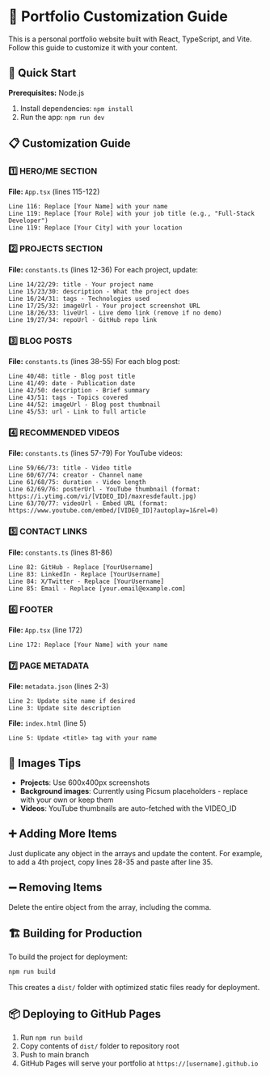 # 📝 Portfolio Customization Guide

This is a personal portfolio website built with React, TypeScript, and Vite. Follow this guide to customize it with your content.

## 🚀 Quick Start

**Prerequisites:** Node.js

1. Install dependencies:
   `npm install`
2. Run the app:
   `npm run dev`

## 📋 Customization Guide

### 1️⃣ HERO/ME SECTION
**File:** `App.tsx` (lines 115-122)
```
Line 116: Replace [Your Name] with your name
Line 119: Replace [Your Role] with your job title (e.g., "Full-Stack Developer")
Line 119: Replace [Your City] with your location
```

### 2️⃣ PROJECTS SECTION
**File:** `constants.ts` (lines 12-36)
For each project, update:
```
Line 14/22/29: title - Your project name
Line 15/23/30: description - What the project does
Line 16/24/31: tags - Technologies used
Line 17/25/32: imageUrl - Your project screenshot URL
Line 18/26/33: liveUrl - Live demo link (remove if no demo)
Line 19/27/34: repoUrl - GitHub repo link
```

### 3️⃣ BLOG POSTS
**File:** `constants.ts` (lines 38-55)
For each blog post:
```
Line 40/48: title - Blog post title
Line 41/49: date - Publication date
Line 42/50: description - Brief summary
Line 43/51: tags - Topics covered
Line 44/52: imageUrl - Blog post thumbnail
Line 45/53: url - Link to full article
```

### 4️⃣ RECOMMENDED VIDEOS
**File:** `constants.ts` (lines 57-79)
For YouTube videos:
```
Line 59/66/73: title - Video title
Line 60/67/74: creator - Channel name
Line 61/68/75: duration - Video length
Line 62/69/76: posterUrl - YouTube thumbnail (format: https://i.ytimg.com/vi/[VIDEO_ID]/maxresdefault.jpg)
Line 63/70/77: videoUrl - Embed URL (format: https://www.youtube.com/embed/[VIDEO_ID]?autoplay=1&rel=0)
```

### 5️⃣ CONTACT LINKS
**File:** `constants.ts` (lines 81-86)
```
Line 82: GitHub - Replace [YourUsername]
Line 83: LinkedIn - Replace [YourUsername]
Line 84: X/Twitter - Replace [YourUsername]
Line 85: Email - Replace [your.email@example.com]
```

### 6️⃣ FOOTER
**File:** `App.tsx` (line 172)
```
Line 172: Replace [Your Name] with your name
```

### 7️⃣ PAGE METADATA
**File:** `metadata.json` (lines 2-3)
```
Line 2: Update site name if desired
Line 3: Update site description
```

**File:** `index.html` (line 5)
```
Line 5: Update <title> tag with your name
```

## 📸 Images Tips

- **Projects**: Use 600x400px screenshots
- **Background images**: Currently using Picsum placeholders - replace with your own or keep them
- **Videos**: YouTube thumbnails are auto-fetched with the VIDEO_ID

## ➕ Adding More Items

Just duplicate any object in the arrays and update the content. For example, to add a 4th project, copy lines 28-35 and paste after line 35.

## ➖ Removing Items

Delete the entire object from the array, including the comma.

## 🏗️ Building for Production

To build the project for deployment:
```bash
npm run build
```

This creates a `dist/` folder with optimized static files ready for deployment.

## 📦 Deploying to GitHub Pages

1. Run `npm run build`
2. Copy contents of `dist/` folder to repository root
3. Push to main branch
4. GitHub Pages will serve your portfolio at `https://[username].github.io`